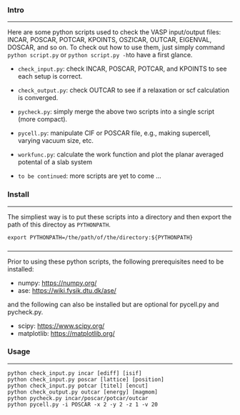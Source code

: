### Intro
---
Here are some python scripts used to check the VASP input/output files: INCAR, POSCAR, POTCAR, KPOINTS, OSZICAR, OUTCAR, EIGENVAL, DOSCAR, and so on. To check out how to use them, just simply command `python script.py` or `python script.py -h`to have a first glance.

- `check_input.py`: check INCAR, POSCAR, POTCAR, and KPOINTS to see each setup is correct.

- `check_output.py`: check OUTCAR to see if a relaxation or scf calculation is converged.

- `pycheck.py`: simply merge the above two scripts into a single script (more compact).

- `pycell.py`: manipulate CIF or POSCAR file, e.g., making supercell, varying vacuum size, etc.

- `workfunc.py`: calculate the work function and plot the planar averaged potental of a slab system

- `to be continued`: more scripts are yet to come ...

### Install
---
The simpliest way is to put these scripts into a directory and then export the path of this directoy as `PYTHONPATH`.
```
export PYTHONPATH=/the/path/of/the/directory:${PYTHONPATH}
```

###
---
Prior to using these python scripts, the following prerequisites need to be installed:
- numpy: https://numpy.org/
- ase: https://wiki.fysik.dtu.dk/ase/

and the following can also be installed but are optional for pycell.py and pycheck.py.
- scipy: https://www.scipy.org/
- matplotlib: https://matplotlib.org/

### Usage
---
```
python check_input.py incar [ediff] [isif]
python check_input.py poscar [lattice] [position]
python check_input.py potcar [titel] [encut]
python check_output.py outcar [energy] [magmom]
python pycheck.py incar/poscar/potcar/outcar
python pycell.py -i POSCAR -x 2 -y 2 -z 1 -v 20
```
